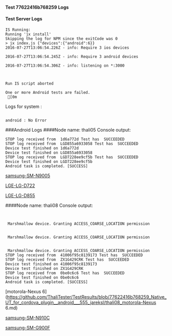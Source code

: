 #### Test 77622416b768259 Logs

#### Test Server Logs
```
IS Running:
Running 'jx install'
Skipping the log for NPM since the exitCode was 0
> jx index.js {"devices":{"android":6}}
2016-07-27T13:06:54.226Z - info: Require 3 ios devices

2016-07-27T13:06:54.245Z - info: Require 3 android devices

2016-07-27T13:06:54.306Z - info: listening on *:3000


 
Run IS script aborted
 
One or more Android tests are failed.
 [0m

```


Logs for system : 
```

android : No Error
```


###Android Logs
####Node name: thali05
Console output:
```
STOP log received from  1d6a772d Test has  SUCCEEDED
STOP log received from  LGD855a6933058 Test has  SUCCEEDED
Device test finished on 1d6a772d 
Device test finished on LGD855a6933058 
STOP log received from  LGD7228ee9cf5b Test has  SUCCEEDED
Device test finished on LGD7228ee9cf5b 
Android task is completed. [SUCCESS]
```
[samsung-SM-N9005](https://github.com/ThaliTester/TestResults/blob/77622416b768259_Native_UT_for_cordova_plugin__android___555_jareksl/thali05_samsung-SM-N9005.md)

[LGE-LG-D722](https://github.com/ThaliTester/TestResults/blob/77622416b768259_Native_UT_for_cordova_plugin__android___555_jareksl/thali05_LGE-LG-D722.md)

[LGE-LG-D855](https://github.com/ThaliTester/TestResults/blob/77622416b768259_Native_UT_for_cordova_plugin__android___555_jareksl/thali05_LGE-LG-D855.md)

####Node name: thali08
Console output:
```


 Marshmallow device. Granting ACCESS_COARSE_LOCATION permission


 Marshmallow device. Granting ACCESS_COARSE_LOCATION permission


 Marshmallow device. Granting ACCESS_COARSE_LOCATION permission
STOP log received from  41006f95c8139173 Test has  SUCCEEDED
STOP log received from  ZX1G429CRK Test has  SUCCEEDED
Device test finished on 41006f95c8139173 
Device test finished on ZX1G429CRK 
STOP log received from  0be0c6c6 Test has  SUCCEEDED
Device test finished on 0be0c6c6 
Android task is completed. [SUCCESS]
```
[motorola-Nexus 6](https://github.com/ThaliTester/TestResults/blob/77622416b768259_Native_UT_for_cordova_plugin__android___555_jareksl/thali08_motorola-Nexus 6.md)

[samsung-SM-N910C](https://github.com/ThaliTester/TestResults/blob/77622416b768259_Native_UT_for_cordova_plugin__android___555_jareksl/thali08_samsung-SM-N910C.md)

[samsung-SM-G900F](https://github.com/ThaliTester/TestResults/blob/77622416b768259_Native_UT_for_cordova_plugin__android___555_jareksl/thali08_samsung-SM-G900F.md)


